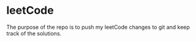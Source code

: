 # leetCode

The purpose of the repo is to push my leetCode changes to git and keep track of the solutions.
